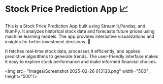 # Stock Price Prediction App 📈  

This is a Stock Price Prediction App built using Streamlit,Pandas, and NumPy. It analyzes historical stock data and forecasts future prices using machine learning models. The app provides interactive visualizations and insights for better investment decisions. 🚀  

It fetches real-time stock data, processes it efficiently, and applies predictive algorithms to generate trends. The user-friendly interface makes it easy to explore stock performance and make informed financial choices.

<img src= "Images\Screenshot 2025-02-26 013133.png" width="500" , height="500"/> 